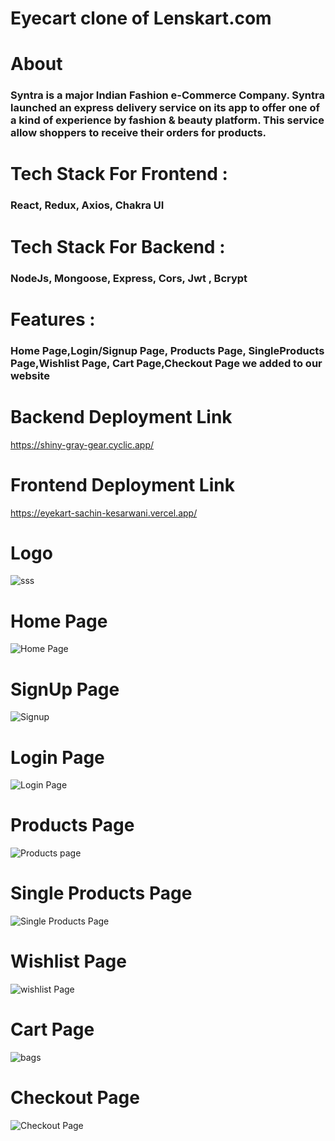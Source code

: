 <h1>Eyecart clone of Lenskart.com</h1>

<h1>About</h1>

<h3>Syntra is a major Indian Fashion e-Commerce Company. Syntra launched an express delivery service on its app to offer one of a kind of experience by fashion & beauty platform. This service allow shoppers to receive their orders for products.</h3>


<h1>Tech Stack For Frontend :</h1> <h3>React, Redux, Axios, Chakra UI</h3>

<h1>Tech Stack For Backend :</h1> <h3>NodeJs, Mongoose, Express, Cors, Jwt , Bcrypt</h3>

<h1>Features :</h1> <h3>Home Page,Login/Signup Page, Products Page, SingleProducts Page,Wishlist Page, Cart Page,Checkout Page  we added  to our website</h3>

<h1>Backend Deployment Link </h1>

https://shiny-gray-gear.cyclic.app/


<h1>Frontend Deployment Link </h1>

https://eyekart-sachin-kesarwani.vercel.app/


<h1>Logo</h1>

![sss](https://user-images.githubusercontent.com/110049484/221616098-49dc4b14-adb3-4276-a83a-435be3fdb5e9.png)


<h1>Home Page</h1>

![Home Page](https://user-images.githubusercontent.com/110049484/221607896-5be7bcbf-4dfc-483a-be75-8f2042876b71.PNG)


<h1>SignUp Page</h1>


![Signup](https://user-images.githubusercontent.com/110049484/221609783-76412a0d-7d09-4980-847c-a3fb3af1130f.PNG)



<h1>Login Page</h1>

![Login Page](https://user-images.githubusercontent.com/110049484/221609576-a114c587-b5d9-42f7-b409-6d3809d16855.PNG)


<h1>Products Page</h1>

![Products page](https://user-images.githubusercontent.com/110049484/221613408-0da1e4b1-cc7b-4444-88f7-49311829c192.PNG)



<h1>Single Products Page</h1>

![Single Products Page](https://user-images.githubusercontent.com/110049484/221613627-48a56731-01dc-4d0e-9dcc-eb5b4e238f2a.PNG)



<h1>Wishlist Page</h1>

![wishlist Page](https://user-images.githubusercontent.com/110049484/221613776-575ab916-8872-491a-866f-0bb33aa1b268.PNG)



<h1>Cart Page</h1>


![bags](https://user-images.githubusercontent.com/110049484/221614176-7e6ab6c8-ffd3-4603-8308-854e35829813.PNG)




<h1>Checkout Page</h1>

![Checkout Page](https://user-images.githubusercontent.com/110049484/221614376-6c006498-f262-4134-a9ad-0892b17e3f79.PNG)






